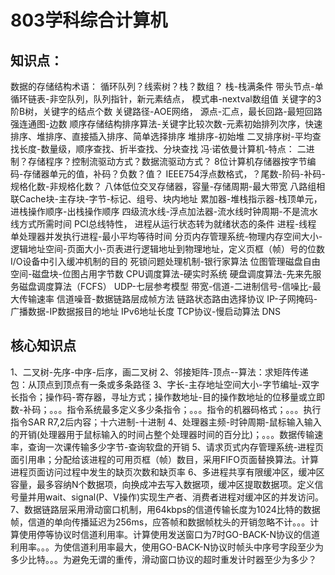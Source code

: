 # 803学科综合计算机
## 知识点：
数据的存储结构术语： 循环队列？线索树？栈？数组？
栈-栈满条件
带头节点-单循环链表-非空队列，队列指针，新元素结点，
模式串-nextval数组值
关键字的3阶B树，关键字的结点个数
关键路径-AOE网络， 源点-汇点，最长回路-最短回路
强连通图-边数
顺序存储结构排序算法-关键字比较次数-元素初始排列次序，快速排序、堆排序、直接插入排序、简单选择排序
堆排序-初始堆
二叉排序树-平均查找长度-数量级，顺序查找、折半查找、分块查找
冯·诺依曼计算机-特点： 二进制？存储程序？控制流驱动方式？数据流驱动方式？
8位计算机存储器按字节编码-存储器单元的值，补码？负数？值？
IEEE754浮点数格式，？尾数-阶码-补码-规格化数-非规格化数？
八体低位交叉存储器，容量-存储周期-最大带宽
八路组相联Cache块-主存块-字节-标记、组号、块内地址
累加器-堆栈指示器-栈顶单元，进栈操作顺序-出栈操作顺序
四级流水线-浮点加法器-流水线时钟周期-不是流水线方式所需时间
PCI总线特性， 
进程从运行状态转为就绪状态的条件
进程-线程
单处理器并发执行进程-最小平均等待时间
分页内存管理系统-物理内存空间大小-逻辑地址空间-页面大小-页表进行逻辑地址到物理地址，定义页框（帧）号的位数
I/O设备中引入缓冲机制的目的
死锁问题处理机制-银行家算法
位图管理磁盘自由空间-磁盘块-位图占用字节数
CPU调度算法-硬实时系统
硬盘调度算法-先来先服务磁盘调度算法（FCFS）
UDP-七层参考模型
带宽-信道-二进制信号-信噪比-最大传输速率
信道噪音-数据链路层成帧方法
链路状态路由选择协议
IP-子网掩码-广播数据-IP数据报目的地址
IPv6地址长度
TCP协议-慢启动算法
DNS
## 核心知识点
1、二叉树-先序-中序-后序，画二叉树
2、邻接矩阵-顶点--算法：求矩阵传递包：从顶点到顶点有一条或多条路径
3、字长-主存地址空间大小-字节编址-双字长指令；操作码-寄存器，寻址方式；操作数地址-目的操作数地址的位移量或立即数-补码；。。。指令系统最多定义多少条指令；。。。指令的机器码格式；。。。执行指令SAR R7,2后内容；十六进制-十进制
4、处理器主频-时钟周期-鼠标输入输入的开销(处理器用于鼠标输入的时间占整个处理器时间的百分比)；。。。数据传输速率，查询一次课传输多少字节-查询软盘的开销
5、请求页式内存管理系统-进程页面引用串；分配给该进程的可用页框（帧）数目，采用FIFO页面替换算法。计算进程页面访问过程中发生的缺页次数和缺页率
6、多进程共享有限缓冲区，缓冲区容量，最多容纳N个数据项，向换成冲去写入数据项，缓冲区提取数据项。定义信号量并用wait、signal(P、V操作)实现生产者、消费者进程对缓冲区的并发访问。
7、数据链路层采用滑动窗口机制，用64kbps的信道传输长度为1024比特的数据帧，信道的单向传播延迟为256ms，应答帧和数据帧枕头的开销忽略不计。。。计算使用停等协议时信道利用率。计算使用发送窗口为7时GO-BACK-N协议的信道利用率。。。为使信道利用率最大，使用GO-BACK-N协议时帧头中序号字段至少为多少比特。。。为避免无谓的重传，滑动窗口协议的超时重发计时器至少为多少？